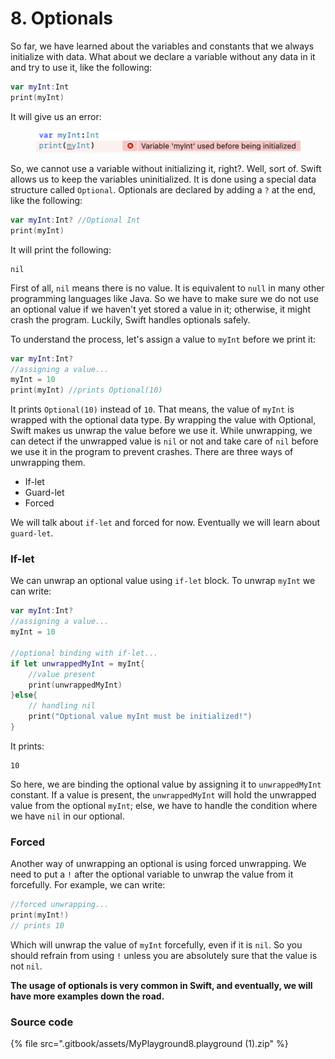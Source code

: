 # 8. Optionals

So far, we have learned about the variables and constants that we always initialize with data. What about we declare a variable without any data in it and try to use it, like the following:

```swift
var myInt:Int
print(myInt)
```

It will give us an error:

<figure><img src=".gitbook/assets/Screenshot 2023-05-04 at 12.01.22 AM (1).png" alt="" width="563"><figcaption></figcaption></figure>

So, we cannot use a variable without initializing it, right?. Well, sort of. Swift allows us to keep the variables uninitialized. It is done using a special data structure called `Optional`. Optionals are declared by adding a `?` at the end, like the following:

```swift
var myInt:Int? //Optional Int
print(myInt)
```

It will print the following:

```
nil
```

First of all, `nil` means there is no value. It is equivalent to `null` in many other programming languages like Java. So we have to make sure we do not use an optional value if we haven't yet stored a value in it; otherwise, it might crash the program. Luckily, Swift handles optionals safely.

To understand the process, let's assign a value to `myInt` before we print it:

```swift
var myInt:Int?
//assigning a value...
myInt = 10
print(myInt) //prints Optional(10)
```

It prints `Optional(10)` instead of `10`. That means, the value of `myInt` is wrapped with the optional data type. By wrapping the value with Optional, Swift makes us unwrap the value before we use it. While unwrapping, we can detect if the unwrapped value is `nil` or not and take care of `nil` before we use it in the program to prevent crashes. There are three ways of unwrapping them.

* If-let
* Guard-let
* Forced

We will talk about `if-let` and forced for now. Eventually we will learn about `guard-let`.

### If-let

We can unwrap an optional value using `if-let` block. To unwrap `myInt` we can write:

```swift
var myInt:Int?
//assigning a value...
myInt = 10

//optional binding with if-let...
if let unwrappedMyInt = myInt{
    //value present
    print(unwrappedMyInt)
}else{
    // handling nil
    print("Optional value myInt must be initialized!")
}
```

It prints:

```
10
```

So here, we are binding the optional value by assigning it to `unwrappedMyInt` constant. If a value is present, the `unwrappedMyInt` will hold the unwrapped value from the optional `myInt`; else, we have to handle the condition where we have `nil` in our optional.

### Forced

Another way of unwrapping an optional is using forced unwrapping. We need to put a `!` after the optional variable to unwrap the value from it forcefully. For example, we can write:

```swift
//forced unwrapping...
print(myInt!)
// prints 10
```

Which will unwrap the value of `myInt` forcefully, even if it is `nil`. So you should refrain from using `!` unless you are absolutely sure that the value is not `nil`.

**The usage of optionals is very common in Swift, and eventually, we will have more examples down the road.**

### Source code

{% file src=".gitbook/assets/MyPlayground8.playground (1).zip" %}
